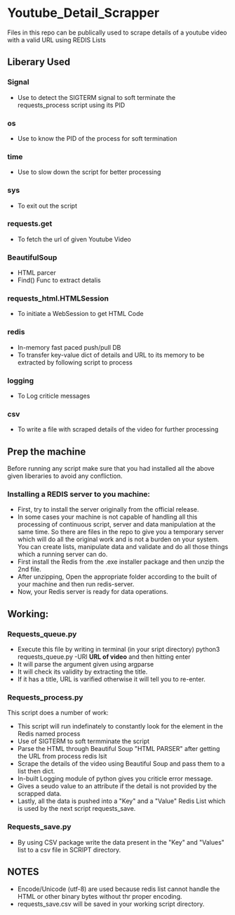 # Youtube_Detail_Scrapper
Files in this repo can be publically used to scrape details of a youtube video with a valid URL using REDIS Lists
## Liberary Used
### Signal 
* Use to detect the SIGTERM signal to soft terminate the requests_process script using its PID
### os
* Use to know the PID of the process for soft termination 
### time
* Use to slow down the script for better processing
### sys
* To exit out the script 
### requests.get
* To fetch the url of given Youtube Video
### BeautifulSoup
* HTML parcer
* Find() Func to extract detalis
### requests_html.HTMLSession
* To initiate a WebSession to get HTML Code
### redis
* In-memory fast paced push/pull DB
* To transfer key-value dict of details and URL to its memory to be extracted by following script to process
### logging
* To Log criticle messages
### csv
* To write a file with scraped details of the video for further processing
## Prep the machine
Before running any script make sure that you had installed all the above given liberaries to avoid any confliction.
### Installing a REDIS server to you machine:
* First, try to install the server originally from the official release.
* In some cases your machine is not capable of handling all this processing of continuous script, server and data manipulation at the same time. So there are files in
the repo to give you a temporary server which will do all the original work and is not a burden on your system. You can create lists, manipulate data and validate and 
do all those things which a running server can do.
* First install the Redis from the .exe installer package and then unzip the 2nd file.
* After unzipping, Open the appropriate folder according to the built of your machine and then run redis-server.
* Now, your Redis server is ready for data operations.
## Working:
### Requests_queue.py
* Execute this file by writing in terminal (in your sript directory) python3 requests_queue.py -URl __URL of video__  and then hitting enter
* It will parse the argument given using argparse
* It will check its validity by extracting the title.
* If it has a title, URL is varified otherwise it will tell you to re-enter.
### Requests_process.py
This script does a number of work:
* This script will run indefinately to constantly look for the element in the Redis named process
* Use of SIGTERM to soft termminate the script
* Parse the HTML through Beautiful Soup "HTML PARSER" after getting the URL from process redis lsit
* Scrape the details of the video using Beautiful Soup and pass them to a list then dict.
* In-built Logging module of python gives you criticle error message.
* Gives a seudo value to an attribute if the detail is not provided by the scrapped data.
* Lastly, all the data is pushed into a "Key" and a "Value" Redis List which is used by the next script requests_save.
### Requests_save.py
* By using CSV package write the data present in the "Key" and "Values" list to a csv file in SCRIPT directory.
## NOTES
* Encode/Unicode (utf-8) are used because redis list cannot handle the HTML or other binary bytes without thr proper encoding.
* requests_save.csv will be saved in your working script directory.
